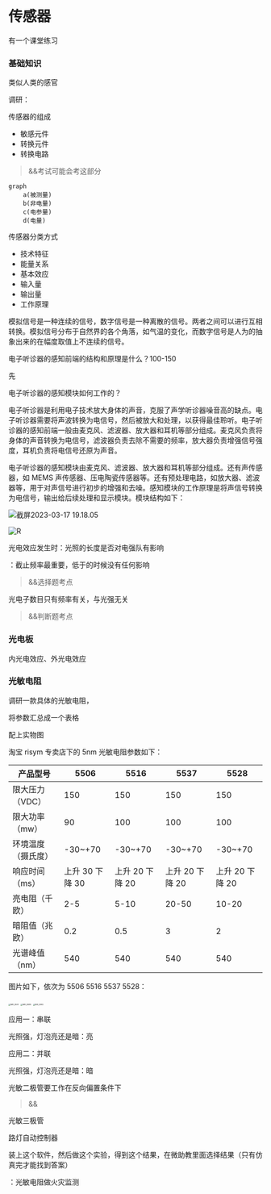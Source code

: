 # 传感器

有一个课堂练习

### 基础知识

类似人类的感官

调研：

传感器的组成

- 敏感元件
- 转换元件
- 转换电路

> &&考试可能会考这部分

```mermaid
graph
    a(被测量)
    b(非电量)
    c(电参量)
    d(电量)
```

传感器分类方式

- 技术特征
- 能量关系
- 基本效应
- 输入量
- 输出量
- 工作原理

模拟信号是一种连续的信号，数字信号是一种离散的信号。两者之间可以进行互相转换。模拟信号分布于自然界的各个角落，如气温的变化，而数字信号是人为的抽象出来的在幅度取值上不连续的信号。

电子听诊器的感知前端的结构和原理是什么？100-150

先

电子听诊器的感知模块如何工作的？

电子听诊器是利用电子技术放大身体的声音，克服了声学听诊器噪音高的缺点。电子听诊器需要将声波转换为电信号，然后被放大和处理，以获得最佳聆听。电子听诊器的感知前端一般由麦克风、滤波器、放大器和耳机等部分组成。麦克风负责将身体的声音转换为电信号，滤波器负责去除不需要的频率，放大器负责增强信号强度，耳机负责将电信号还原为声音。

电子听诊器的感知模块由麦克风、滤波器、放大器和耳机等部分组成。还有声传感器，如 MEMS 声传感器、压电陶瓷传感器等。还有预处理电路，如放大器、滤波器等，用于对声信号进行初步的增强和去噪。感知模块的工作原理是将声信号转换为电信号，输出给后续处理和显示模块。模块结构如下：

![截屏2023-03-17 19.18.05](https://cdn.jsdelivr.net/gh/davidliuk/images@master/blog/%E6%88%AA%E5%B1%8F2023-03-17%2019.18.05.png)

![R](https://cdn.jsdelivr.net/gh/davidliuk/images@master/blog/R.png)

光电效应发生时：光照的长度是否对电强队有影响

：截止频率最重要，低于的时候没有任何影响

> &&选择题考点

光电子数目只有频率有关，与光强无关

> &&判断题考点

### 光电板

内光电效应、外光电效应

### 光敏电阻

调研一款具体的光敏电阻，

将参数汇总成一个表格

配上实物图

淘宝 risym 专卖店下的 5nm 光敏电阻参数如下：

| 产品型号           | 5506            | 5516            | 5537            | 5528            |
| ------------------ | --------------- | --------------- | --------------- | --------------- |
| 限大压力（VDC）    | 150             | 150             | 150             | 150             |
| 限大功率（mw）     | 90              | 100             | 100             | 100             |
| 环境温度（摄氏度） | -30~+70         | -30~+70         | -30~+70         | -30~+70         |
| 响应时间（ms）     | 上升 30 下降 30 | 上升 20 下降 20 | 上升 20 下降 20 | 上升 20 下降 20 |
| 亮电阻（千欧）     | 2-5             | 5-10            | 20-50           | 10-20           |
| 暗阻值（兆欧）     | 0.2             | 0.5             | 3               | 2               |
| 光谱峰值（nm）     | 540             | 540             | 540             | 540             |

图片如下，依次为 5506 5516 5537 5528：

<img src="https://cdn.jsdelivr.net/gh/davidliuk/images@master/blog/IMG_9591.jpg" alt="IMG_9591" style="zoom:25%;" />

<img src="https://cdn.jsdelivr.net/gh/davidliuk/images@master/blog/IMG_9588.jpg" alt="IMG_9588" style="zoom:25%;" />

<img src="https://cdn.jsdelivr.net/gh/davidliuk/images@master/blog/IMG_9592.jpg" alt="IMG_9592" style="zoom:25%;" />

应用一：串联

光照强，灯泡亮还是暗：亮

应用二：并联

光照强，灯泡亮还是暗：暗

光敏二极管要工作在反向偏置条件下

> &&

光敏三极管

路灯自动控制器

装上这个软件，然后做这个实验，得到这个结果，在微助教里面选择结果（只有仿真完才能找到答案）

：光敏电阻做火灾监测
